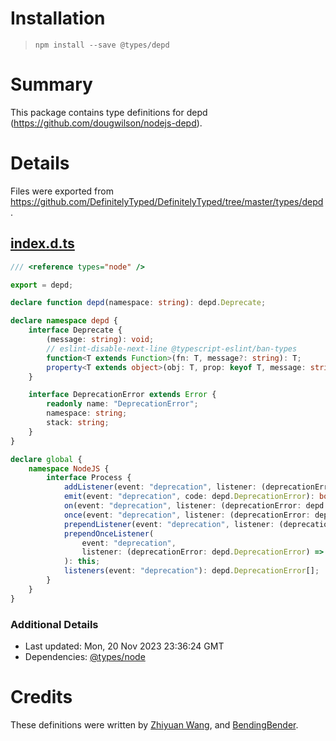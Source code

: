 # Installation
> `npm install --save @types/depd`

# Summary
This package contains type definitions for depd (https://github.com/dougwilson/nodejs-depd).

# Details
Files were exported from https://github.com/DefinitelyTyped/DefinitelyTyped/tree/master/types/depd.
## [index.d.ts](https://github.com/DefinitelyTyped/DefinitelyTyped/tree/master/types/depd/index.d.ts)
````ts
/// <reference types="node" />

export = depd;

declare function depd(namespace: string): depd.Deprecate;

declare namespace depd {
    interface Deprecate {
        (message: string): void;
        // eslint-disable-next-line @typescript-eslint/ban-types
        function<T extends Function>(fn: T, message?: string): T;
        property<T extends object>(obj: T, prop: keyof T, message: string): void;
    }

    interface DeprecationError extends Error {
        readonly name: "DeprecationError";
        namespace: string;
        stack: string;
    }
}

declare global {
    namespace NodeJS {
        interface Process {
            addListener(event: "deprecation", listener: (deprecationError: depd.DeprecationError) => void): this;
            emit(event: "deprecation", code: depd.DeprecationError): boolean;
            on(event: "deprecation", listener: (deprecationError: depd.DeprecationError) => void): this;
            once(event: "deprecation", listener: (deprecationError: depd.DeprecationError) => void): this;
            prependListener(event: "deprecation", listener: (deprecationError: depd.DeprecationError) => void): this;
            prependOnceListener(
                event: "deprecation",
                listener: (deprecationError: depd.DeprecationError) => void,
            ): this;
            listeners(event: "deprecation"): depd.DeprecationError[];
        }
    }
}

````

### Additional Details
 * Last updated: Mon, 20 Nov 2023 23:36:24 GMT
 * Dependencies: [@types/node](https://npmjs.com/package/@types/node)

# Credits
These definitions were written by [Zhiyuan Wang](https://github.com/danny8002), and [BendingBender](https://github.com/BendingBender).
